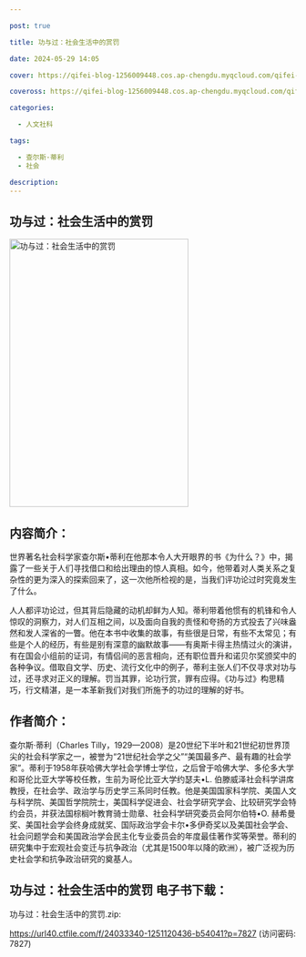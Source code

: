 ```yaml
---

post: true

title: 功与过：社会生活中的赏罚

date: 2024-05-29 14:05

cover: https://qifei-blog-1256009448.cos.ap-chengdu.myqcloud.com/qifei-blog/659bacbc871b83018a3e503a.jpg

coveross: https://qifei-blog-1256009448.cos.ap-chengdu.myqcloud.com/qifei-blog/659bacbc871b83018a3e503a.jpg

categories:

  - 人文社科

tags:

  - 查尔斯·蒂利
  - 社会

description:
---
```


## 功与过：社会生活中的赏罚
<img alt="功与过：社会生活中的赏罚 " class="aligncenter loaded" data-was-processed="true" decoding="async" fetchpriority="high" height="471" src="https://qifei-blog-1256009448.cos.ap-chengdu.myqcloud.com/qifei-blog/659bacbc871b83018a3e503a.jpg" style="cursor: zoom-in;" width="314"/>

## 内容简介：

世界著名社会科学家查尔斯•蒂利在他那本令人大开眼界的书《为什么？》中，揭露了一些关于人们寻找借口和给出理由的惊人真相。如今，他带着对人类关系之复杂性的更为深入的探索回来了，这一次他所检视的是，当我们评功论过时究竟发生了什么。

人人都评功论过，但其背后隐藏的动机却鲜为人知。蒂利带着他惯有的机锋和令人惊叹的洞察力，对人们互相之间，以及面向自我的责怪和夸扬的方式投去了兴味盎然和发人深省的一瞥。他在本书中收集的故事，有些很是日常，有些不太常见；有些是个人的经历，有些是别有深意的幽默故事——有奥斯卡得主热情过火的演讲，有在国会小组前的证词，有情侣间的恶言相向，还有职位晋升和诺贝尔奖颁奖中的各种争议。借取自文学、历史、流行文化中的例子，蒂利主张人们不仅寻求对功与过，还寻求对正义的理解。罚当其罪，论功行赏，罪有应得。《功与过》构思精巧，行文精湛，是一本革新我们对我们所施予的功过的理解的好书。

## 作者简介：

查尔斯·蒂利（Charles Tilly，1929—2008）是20世纪下半叶和21世纪初世界顶尖的社会科学家之一，被誉为“21世纪社会学之父”“美国最多产、最有趣的社会学家”。蒂利于1958年获哈佛大学社会学博士学位，之后曾于哈佛大学、多伦多大学和哥伦比亚大学等校任教，生前为哥伦比亚大学约瑟夫•L. 伯滕威泽社会科学讲席教授，在社会学、政治学与历史学三系同时任教。他是美国国家科学院、美国人文与科学院、美国哲学院院士，美国科学促进会、社会学研究学会、比较研究学会特约会员，并获法国棕榈叶教育骑士勋章、社会科学研究委员会阿尔伯特•O. 赫希曼奖、美国社会学会终身成就奖、国际政治学会卡尔•多伊奇奖以及美国社会学会、社会问题学会和美国政治学会民主化专业委员会的年度最佳著作奖等荣誉。蒂利的研究集中于宏观社会变迁与抗争政治（尤其是1500年以降的欧洲），被广泛视为历史社会学和抗争政治研究的奠基人。

## 功与过：社会生活中的赏罚 电子书下载：

功与过：社会生活中的赏罚.zip: 

https://url40.ctfile.com/f/24033340-1251120436-b54041?p=7827 (访问密码: 7827)

